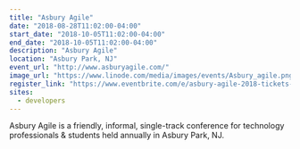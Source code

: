 ```yaml
---
title: "Asbury Agile"
date: "2018-08-28T11:02:00-04:00"
start_date: "2018-10-05T11:02:00-04:00"
end_date: "2018-10-05T11:02:00-04:00"
description: "Asbury Agile"
location: "Asbury Park, NJ"
event_url: "http://www.asburyagile.com/"
image_url: "https://www.linode.com/media/images/events/Asbury_agile.png"
register_link: "https://www.eventbrite.com/e/asbury-agile-2018-tickets-47519699701"
sites:
  - developers
---
```

Asbury Agile is a friendly, informal, single-track conference for technology professionals & students held annually in Asbury Park, NJ.